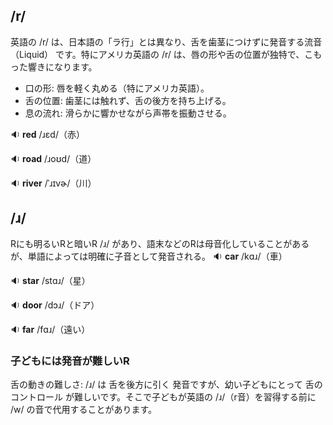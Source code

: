 ## /r/
英語の /r/ は、日本語の「ラ行」とは異なり、舌を歯茎につけずに発音する流音（Liquid） です。特にアメリカ英語の /r/ は、唇の形や舌の位置が独特で、こもった響きになります。

* 口の形: 唇を軽く丸める（特にアメリカ英語）。
* 舌の位置: 歯茎には触れず、舌の後方を持ち上げる。
* 息の流れ: 滑らかに響かせながら声帯を振動させる。

🔉 **red** /ɹɛd/（赤） 

🔉 **road** /ɹoʊd/（道） 

🔉 **river** /ˈɹɪvɚ/（川）

## /ɹ/
Rにも明るいRと暗いR /ɹ/ があり、語末などのRは母音化していることがあるが、単語によっては明確に子音として発音される。
🔉 **car** /kɑɹ/（車）

🔉 **star** /stɑɹ/（星） 

🔉 **door** /dɔɹ/（ドア） 

🔉 **far** /fɑɹ/（遠い）

### 子どもには発音が難しいR
舌の動きの難しさ: /ɹ/ は 舌を後方に引く 発音ですが、幼い子どもにとって 舌のコントロール が難しいです。そこで子どもが英語の /ɹ/（r音）を習得する前に /w/ の音で代用することがあります。

